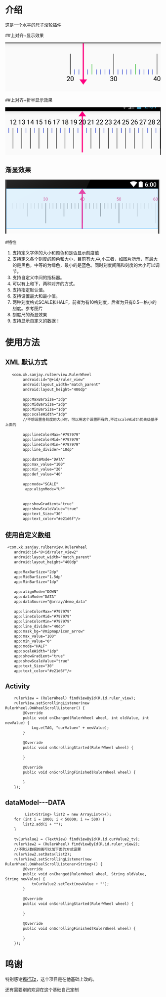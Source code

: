  
# 介绍


这是一个水平的尺子滚轮插件

##上对齐+显示效果

![](art/demo.png)

##上对齐+折半显示效果

![UpModel_HalfModel](art/demo_up_half.png)

## 渐显效果

![UpModel_HalfModel](art/demo3.png)

#特性

1. 支持定义字体的大小和颜色和是否显示刻度值
2. 支持定义各个刻度的颜色和大小，目前有大,中,小三者，如图片所示，有最大的是黑色，中等的为绿色，最小的是蓝色。同时刻度间隔和刻度的大小可以调节。
3. 支持自定义中间的指标器。
4. 可以有上和下，两种对齐的方式。
5. 支持指定默认值。
6. 支持设置最大和最小值。
7. 两种刻度格式SCALE和HALF，前者为有10格刻度，后者为只有0.5一格小的刻度。参考图片
8. 刻度尺的渐显效果
9. 支持显示自定义的数据！


# 使用方法

## XML 默认方式


       <com.xk.sanjay.rulberview.RulerWheel
            android:id="@+id/ruler_view"
            android:layout_width="match_parent"
            android:layout_height="400dp"

            app:MaxBarSize="3dp"
            app:MidBarSize="2dp"
            app:MinBarSize="1dp"
            app:scaleWidth="1dp"
            //不想设置各刻度的大小时，可以用这个设置所有的,不过scaleWidth优先级低于上面的
            
            app:lineColorMax="#797979"
            app:lineColorMid="#797979"
            app:lineColorMin="#797979"
            app:line_divider="10dp"

			app:dataMode="DATA"
            app:max_value="100"
            app:min_value="20"
            app:def_value="40"
            
            app:mode="SCALE"
             app:alignMode="UP"


            app:showGradient="true"
            app:showScaleValue="true"
            app:text_Size="30"
            app:text_color="#e21d6f"/>
			
## 使用自定义数组			
			
	 <com.xk.sanjay.rulberview.RulerWheel
        android:id="@+id/ruler_view2"
        android:layout_width="match_parent"
        android:layout_height="400dp"

        app:MaxBarSize="2dp"
        app:MidBarSize="1.5dp"
        app:MinBarSize="1dp"

        app:alignMode="DOWN"
        app:dataMode="DATA"
        app:dataSource="@array/demo_data"

        app:lineColorMax="#797979"
        app:lineColorMid="#797979"
        app:lineColorMin="#797979"
        app:line_divider="40dp"
        app:mask_bg="@mipmap/icon_arrow"
        app:max_value="100"
        app:min_value="0"
        app:mode="HALF"
        app:scaleWidth="1dp"
        app:showGradient="true"
        app:showScaleValue="true"
        app:text_Size="30"
        app:text_color="#e21d6f"/>

            
##  Activity

		rulerView = (RulerWheel) findViewById(R.id.ruler_view);
        rulerView.setScrollingListener(new RulerWheel.OnWheelScrollListener() {
            @Override
            public void onChanged(RulerWheel wheel, int oldValue, int newValue) {
                Log.e(TAG, "curValue=" + newValue);
            }

            @Override
            public void onScrollingStarted(RulerWheel wheel) {

            }

            @Override
            public void onScrollingFinished(RulerWheel wheel) {

            }
        });            
		
		
##  dataModel---DATA

			 List<String> list2 = new ArrayList<>();
        for (int i = 1000; i < 50000; i += 500) {
            list2.add(i + "");
        }

        tvCurValue2 = (TextView) findViewById(R.id.curValue2_tv);
        rulerView2 = (RulerWheel) findViewById(R.id.ruler_view2);
        //不默认数据的画可以加下面的方式设置
        rulerView2.setData(list2);
        rulerView2.setScrollingListener(new RulerWheel.OnWheelScrollListener<String>() {
            @Override
            public void onChanged(RulerWheel wheel, String oldValue, String newValue) {
                tvCurValue2.setText(newValue + "");
            }

            @Override
            public void onScrollingStarted(RulerWheel wheel) {

            }

            @Override
            public void onScrollingFinished(RulerWheel wheel) {

            }
        });
            
# 鸣谢
特别感谢[獨行Zz](http://blog.csdn.net/dashu8193058/article/details/45846189)，这个项目是在他基础上改的。

还有需要别的欢迎在这个基础自己定制